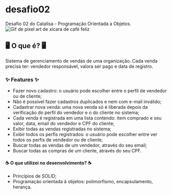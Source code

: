 # desafio02
Desafio 02 do Catalisa - Programação Orientada a Objetos.</br>
![Gif de pixel art de xícara de café feliz](https://i.pinimg.com/originals/64/6d/44/646d44e4cfb4a3e9d57cc2c479a9e27a.gif)
</br>
## :desktop_computer: O que é? :desktop_computer:
Sistema de gerenciamento de vendas de uma organização. Cada venda precisa ter: vendedor responsável, valora ser pago e data de registro.

### :sparkles: Features :sparkles:
- Fazer novo cadastro: o usuário pode escolher entre o perfil de vendedor ou de cliente;
- Não é possível fazer cadastros duplicados e nem com e-mail inválido;
- Cadastrar nova venda: uma nova venda só é liberada depois da verificação do perfil do vendedor e o do cliente no sistema;
- Cada venda é registrada em uma lista contendo: item comprado e seu valor, data, email do vendedor e CPF do cliente;
- Exibir todas as vendas registradas no sistema;
- Exibir todos os perfis registrados: o usuário pode escolher entre ver todos os perfis de vendedor ou de cliente;
- Buscar todas as vendas de um vendedor, através do seu email;
- Buscar todas as compras de um cliente, através do seu CPF.

#### :coffee: O que utilizei no desenvolvimento? :coffee:
- Princípios de SOLID;
- Programação orientada à objetos: polimorfismo, encapsulamento, herança.


